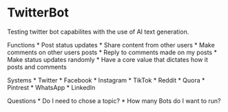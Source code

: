 # TwitterBot
Testing twitter bot capabilites with the use of AI text generation.



Functions
	* Post status updates
	* Share content from other users
	* Make comments on other users posts
	* Reply to comments made on my posts
	* Make status updates randomly
	* Have a core value that dictates how it posts and comments
	
Systems
	* Twitter
	* Facebook
	* Instagram
	* TikTok
	* Reddit
	* Quora
	* Pintrest 
	* WhatsApp
	* LinkedIn
	
Questions
	* Do I need to chose a topic?
	* How many Bots do I want to run? 
	

